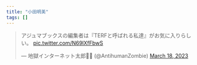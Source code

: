 ```yaml
---
title: "小田明美"
tags: []
---
```


<blockquote class="twitter-tweet"><p lang="ja" dir="ltr">アジュマブックスの編集者は『TERFと呼ばれる私達』がお気に入りらしい。 <a href="https://t.co/N69lXfFbwS">pic.twitter.com/N69lXfFbwS</a></p>&mdash; 地獄インターネット太郎🏳️‍⚧️ (@AntihumanZombie) <a href="https://twitter.com/AntihumanZombie/status/1637040793381912576?ref_src=twsrc%5Etfw">March 18, 2023</a></blockquote> <script async src="https://platform.twitter.com/widgets.js" charset="utf-8"></script> 